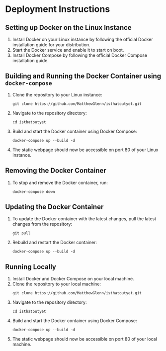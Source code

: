 # Deployment Instructions

## Setting up Docker on the Linux Instance

1. Install Docker on your Linux instance by following the official Docker installation guide for your distribution.
2. Start the Docker service and enable it to start on boot.
3. Install Docker Compose by following the official Docker Compose installation guide.

## Building and Running the Docker Container using `docker-compose`

1. Clone the repository to your Linux instance:
   ```
   git clone https://github.com/MatthewGlenn/isthatoutyet.git
   ```
2. Navigate to the repository directory:
   ```
   cd isthatoutyet
   ```
3. Build and start the Docker container using Docker Compose:
   ```
   docker-compose up --build -d
   ```
4. The static webpage should now be accessible on port 80 of your Linux instance.

## Removing the Docker Container

1. To stop and remove the Docker container, run:
   ```
   docker-compose down
   ```

## Updating the Docker Container

1. To update the Docker container with the latest changes, pull the latest changes from the repository:
   ```
   git pull
   ```
2. Rebuild and restart the Docker container:
   ```
   docker-compose up --build -d
   ```

## Running Locally

1. Install Docker and Docker Compose on your local machine.
2. Clone the repository to your local machine:
   ```
   git clone https://github.com/MatthewGlenn/isthatoutyet.git
   ```
3. Navigate to the repository directory:
   ```
   cd isthatoutyet
   ```
4. Build and start the Docker container using Docker Compose:
   ```
   docker-compose up --build -d
   ```
5. The static webpage should now be accessible on port 80 of your local machine.

